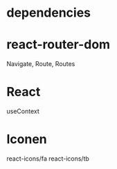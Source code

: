 # dependencies

# react-router-dom
Navigate, Route, Routes

# React
useContext

# Iconen
react-icons/fa
react-icons/tb